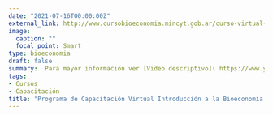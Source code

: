 ```yaml
---
date: "2021-07-16T00:00:00Z"
external_link: http://www.cursobioeconomia.mincyt.gob.ar/curso-virtual-introduccion-a-la-bioeconomia-argentina/
image:
  caption: ""
  focal_point: Smart
type: bioeconomia
draft: false
summary:  Para mayor información ver [Video descriptivo]( https://www.youtube.com/watch?v=hAbX4BDl0O8)
tags:
- Cursos
- Capacitación
title: "Programa de Capacitación Virtual Introducción a la Bioeconomía Argentina"
---
```

